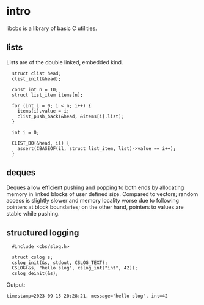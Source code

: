 # intro
libcbs is a library of basic C utilities.

## lists
Lists are of the double linked, embedded kind.

```
  struct clist head;
  clist_init(&head);

  const int n = 10;
  struct list_item items[n];
  
  for (int i = 0; i < n; i++) {
    items[i].value = i;
    clist_push_back(&head, &items[i].list);
  }

  int i = 0;
  
  CLIST_DO(&head, il) {
    assert(CBASEOF(il, struct list_item, list)->value == i++);
  }
```

## deques
Deques allow efficient pushing and popping to both ends by allocating memory in linked blocks of user defined size. Compared to vectors; random access is slightly slower and memory locality worse due to following pointers at block boundaries; on the other hand, pointers to values are stable while pushing.

## structured logging

```
  #include <cbs/slog.h>
  
  struct cslog s;
  cslog_init(&s, stdout, CSLOG_TEXT);
  CSLOG(&s, "hello slog", cslog_int("int", 42));
  cslog_deinit(&s);
```

Output:
```
timestamp=2023-09-15 20:28:21, message="hello slog", int=42
```
